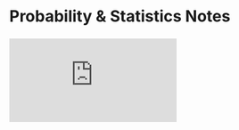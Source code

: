 # Probability & Statistics Notes

### ![Probability](https://github.com/dariakhaetskaya/NSU-CS-Helper/blob/main/Probability%26Statistics/Exam/probability.pdf)
